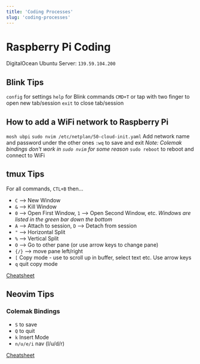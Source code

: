 ```yaml
---
title: 'Coding Processes'
slug: 'coding-processes'
---
```


# Raspberry Pi Coding
DigitalOcean Ubuntu Server: `139.59.104.200`

## Blink Tips
`config` for settings
`help` for Blink commands
`CMD+T` or tap with two finger to open new tab/session
`exit` to close tab/session

## How to add a WiFi network to Raspberry Pi
`mosh ubpi`
`sudo nvim /etc/netplan/50-cloud-init.yaml`
Add network name and password under the other ones
`:wq` to save and exit
*Note: Colemak bindings don't work in `sudo nvim` for some reason*
`sudo reboot` to reboot and connect to WiFi

## tmux Tips
For all commands, `CTL+B` then... 
- `C` --> New Window
- `&` --> Kill Window
- `0` --> Open First Window, `1` --> Open Second Window, etc. 
*Windows are listed in the green bar down the bottom*
- `A` --> Attach to session, `D` --> Detach from session
- `"` --> Horizontal Split
- `%` --> Vertical Split
- `O` --> Go to other pane (or use arrow keys to change pane)
- `{/}` --> move pane left/right
- `[` Copy mode - use to scroll up in buffer, select text etc. Use arrow keys
- `q` quit copy mode

[Cheatsheet](https://opensource.com/article/20/7/tmux-cheat-sheet)  

## Neovim Tips
###  Colemak Bindings
- `S` to save
- `Q` to quit
- `k` Insert Mode
- `n/u/e/i` nav (l/u/d/r)

[Cheatsheet](https://github.com/theniceboy/nvim#keyboard-shortcuts)
